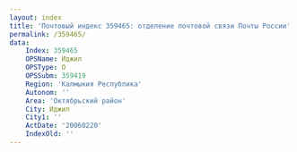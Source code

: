 ```yaml
---
layout: index
title: 'Почтовый индекс 359465: отделение почтовой связи Почты России'
permalink: /359465/
data:
    Index: 359465
    OPSName: Иджил
    OPSType: О
    OPSSubm: 359419
    Region: 'Калмыкия Республика'
    Autonom: ''
    Area: 'Октябрьский район'
    City: Иджил
    City1: ''
    ActDate: '20060220'
    IndexOld: ''
---
```

